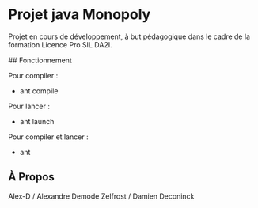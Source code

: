 Projet java Monopoly
====================

Projet en cours de développement, à but pédagogique dans le cadre de la formation Licence Pro SIL DA2I.


## Fonctionnement

Pour compiler :
- ant compile


Pour lancer :
- ant launch


Pour compiler et lancer :
- ant


## À Propos

Alex-D / Alexandre Demode
Zelfrost / Damien Deconinck
